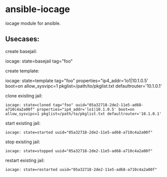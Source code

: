 ansible-iocage
==============

iocage module for ansible.

Usecases:
---------

create basejail:

iocage: state=basejail tag="foo"

create template:

iocage: state=template tag="foo" properties="ip4_addr='lo1|10.1.0.5' boot=on allow_sysvipc=1 pkglist=/path/to/pkglist.txt defaultrouter='10.1.0.1'

clone existing jail:
```
iocage: state=cloned tag="foo" uuid="05a32718-2de2-11e5-ad68-a710c4a2a00f" properties="ip4_addr='lo1|10.1.0.5' boot=on allow_sysvipc=1 pkglist=/path/to/pkglist.txt defaultrouter='10.1.0.1'
```
start existing jail:
```
iocage: state=started uuid="05a32718-2de2-11e5-ad68-a710c4a2a00f" 
```
stop existing jail:
```
iocage: state=stopped uuid="05a32718-2de2-11e5-ad68-a710c4a2a00f" 
```
restart existing jail:
```
iocage: state=restarted uuid="05a32718-2de2-11e5-ad68-a710c4a2a00f" 
```
